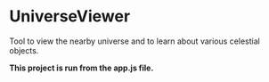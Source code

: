 # UniverseViewer
Tool to view the nearby universe and to learn about various celestial objects.

**This project is run from the app.js file.**

